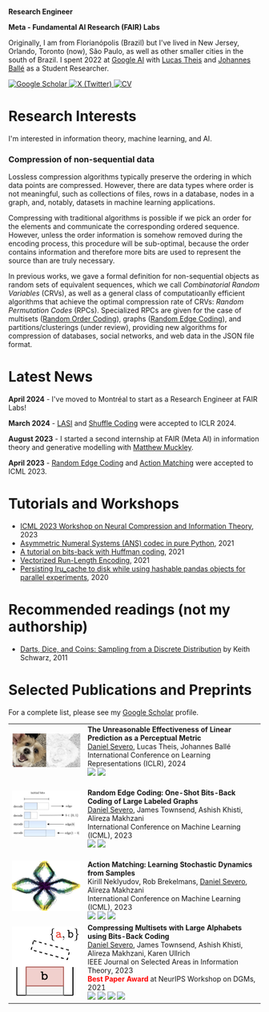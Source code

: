 
**Research Engineer**

**Meta - Fundamental AI Research (FAIR) Labs**

Originally, I am from Florianópolis (Brazil) but I've lived in New Jersey, Orlando, Toronto (now), São Paulo, as well as other smaller cities in the south of Brazil.
I spent 2022 at [Google AI](https://ai.google/) with [Lucas Theis](http://theis.io/) and [Johannes Ballé](https://balle.io/) as a Student Researcher.

[![Google Scholar](https://img.shields.io/badge/Google%20Scholar-4285F4?style=for-the-badge&logo=google-scholar&logoColor=white)
](https://scholar.google.com/citations?user=5bQjLz4AAAAJ&hl=en)
[![X (Twitter)](https://img.shields.io/badge/X-000000.svg?style=for-the-badge&logo=X&logoColor=white)
](https://twitter.com/_dsevero)
[![CV](https://img.shields.io/badge/CV%20&#40;last%20updated%20October%202023&#41;-009900?style=for-the-badge&logoColor=white)](https://dsevero.com/cv.pdf)


# Research Interests
I'm interested in information theory, machine learning, and AI.

### Compression of non-sequential data
Lossless compression algorithms typically preserve the ordering in which data points are compressed.
However, there are data types where order is not meaningful, such as collections of files, rows in a database, nodes in a graph, and, notably, datasets in machine learning applications.

Compressing with traditional algorithms is possible if we pick an order for the elements and communicate the corresponding ordered sequence.
However, unless the order information is somehow removed during the encoding process, this procedure will be sub-optimal, because the order contains information and therefore more bits are used to represent the source than are truly necessary.

In previous works, we gave a formal definition for non-sequential objects as random sets of equivalent sequences, which we call _Combinatorial Random Variables_ (CRVs), as well as a general class of computatioanlly efficient algorithms that achieve the optimal compression rate of CRVs: _Random Permutation Codes_ (RPCs).
Specialized RPCs are given for the case of multisets ([Random Order Coding](https://arxiv.org/abs/2107.09202)), graphs ([Random Edge Coding](https://arxiv.org/abs/2305.09705)), and partitions/clusterings (under review), providing new algorithms for compression of databases, social networks, and web data in the JSON file format.

# Latest News
**April 2024** - I've moved to Montréal to start as a Research Engineer at FAIR Labs!

**March 2024** - [LASI](https://arxiv.org/abs/2310.05986) and [Shuffle Coding](https://openreview.net/pdf?id=PggJ9CbEN7) were accepted to ICLR 2024.

**August 2023** - I started a second internship at FAIR (Meta AI) in information theory and generative modelling with [Matthew Muckley](https://mmuckley.github.io/).

**April 2023** - [Random Edge Coding](https://arxiv.org/abs/2305.09705) and [Action Matching](https://arxiv.org/abs/2210.06662) were accepted to ICML 2023.

# Tutorials and Workshops
- [ICML 2023 Workshop on Neural Compression and Information Theory](https://neuralcompression.github.io/workshop23), 2023
- [Asymmetric Numeral Systems (ANS) codec in pure Python](https://gist.github.com/dsevero/7e02d96e079ce44b89ff33d7a1ce1738), 2021
- [A tutorial on bits-back with Huffman coding](https://gist.github.com/dsevero/8e7c38b44953964d3b9873b6bd96d9b2), 2021
- [Vectorized Run-Length Encoding](https://gist.github.com/dsevero/693677754798e21f539e4e11a3103576), 2021
- [Persisting lru_cache to disk while using hashable pandas objects for parallel experiments](https://gist.github.com/dsevero/252a5f280600c6b1118ed42826d188a9), 2020

# Recommended readings (not my authorship)
- [Darts, Dice, and Coins: Sampling from a Discrete Distribution](https://www.keithschwarz.com/darts-dice-coins/) by Keith Schwarz, 2011


# Selected Publications and Preprints
For a complete list, please see my [Google Scholar](https://scholar.google.com/citations?user=5bQjLz4AAAAJ&hl=en) profile.

<div align="center">
<table>
  <tr>
    <td width="30%"><img src="static/lasi-thumbnail.png" width="300"></td>
    <td width="70%">
      <b>The Unreasonable Effectiveness of Linear Prediction as a Perceptual Metric</b><br>
      <u>Daniel Severo</u>, Lucas Theis, Johannes Ballé<br>
      International Conference on Learning Representations (ICLR), 2024<br>
      <a href="https://arxiv.org/abs/2310.05986"><img src="https://img.shields.io/badge/arXiv-b31b1b.svg?style=flat"></a>
      <a href="https://github.com/dsevero/Linear-Autoregressive-Similarity-Index"><img src="https://img.shields.io/badge/code-grey.svg?logo=github&style=flat"></a>
    </td>
  </tr>
  <tr>
    <td width="30%"><img src="static/rec.svg" width="300"></td>
    <td width="70%">
      <br>
      <b>Random Edge Coding: One-Shot Bits-Back Coding of Large Labeled Graphs</b><br>
      <u>Daniel Severo</u>, James Townsend, Ashish Khisti, Alireza Makhzani<br>
      International Conference on Machine Learning (ICML), 2023 <br>
      <a href="https://arxiv.org/abs/2305.09705"><img src="https://img.shields.io/badge/arXiv-b31b1b.svg?style=flat"></a>
      <a href="https://github.com/dsevero/Random-Edge-Coding"><img src="https://img.shields.io/badge/code-grey.svg?logo=github&style=flat"></a>
    </td>
  </tr>
  <tr>
    <td width="30%"><img src="static/am-thumbnail.png" width="300"></td>
    <td width="70%">
      <br>
      <b>Action Matching: Learning Stochastic Dynamics from Samples</b><br>
      Kirill Neklyudov, Rob Brekelmans, <u>Daniel Severo</u>, Alireza Makhzani<br>
      International Conference on Machine Learning (ICML), 2023 <br>
      <a href="https://arxiv.org/abs/2210.06662"><img src="https://img.shields.io/badge/arXiv-b31b1b.svg?style=flat"></a>
      <a href="https://github.com/necludov/jam"><img src="https://img.shields.io/badge/code-grey.svg?logo=github&style=flat"></a>
      <a href="https://www.youtube.com/watch?v=35uEI5ryDRQ"><img src="https://img.shields.io/badge/video-0A75AD.svg?logo=youtube&style=flat"></a>
    </td>
  </tr>
  <tr>
    <td width="30%"><img src="static/bbms-thumbnail-pop.png" width="200"></td>
    <td width="70%">
      <b>Compressing Multisets with Large Alphabets using Bits-Back Coding</b><br>
      <u>Daniel Severo</u>, James Townsend, Ashish Khisti, Alireza Makhzani, Karen Ullrich<br>
      IEEE Journal on Selected Areas in Information Theory, 2023<br>
      <span style="color:red"><b>Best Paper Award</b></span> at NeurIPS Workshop on DGMs, 2021<br>
      <a href="https://arxiv.org/abs/2107.09202"><img src="https://img.shields.io/badge/arXiv-b31b1b.svg?style=flat"></a>
      <a href="https://github.com/facebookresearch/multiset-compression"><img src="https://img.shields.io/badge/code-grey.svg?logo=github&style=flat"></a>
      <a href="https://youtube.com/watch?v=Gwf9_t-JjsQ"><img src="https://img.shields.io/badge/video-0A75AD.svg?logo=youtube&style=flat"></a>
      <a href="https://dsevero.com/severo-townsend-dcc22-multisets.pdf"><img src="https://img.shields.io/badge/slides-065535.svg?logo=latex&style=flat"></a>
    </td>
  </tr>
</table>
</div>
